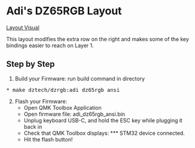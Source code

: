 # Adi's DZ65RGB Layout
[Layout Visual](https://imgur.com/a/W7sH1mx)

This layout modifies the extra row on the right and makes some of the key bindings easier to reach on Layer 1.
## Step by Step
1. Build your Firmware: run build command in directory
<pre>* make dztech/dzrgb:adi_dz65rgb_ansi</pre>
2. Flash your Firmware:
    * Open QMK Toolbox Application
    * Open firmware file: adi_dz65rgb_ansi.bin
    * Unplug keyboard USB-C, and hold the ESC key while plugging it back in
    * Check that QMK Toolbox displays: *** STM32 device connected. 
    * Hit the flash button!